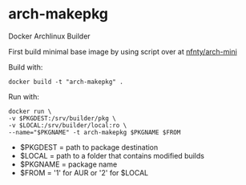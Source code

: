 arch-makepkg
============

Docker Archlinux Builder

First build minimal base image by using script over at [nfnty/arch-mini](https://github.com/nfnty/arch-mini)

Build with:

	docker build -t "arch-makepkg" .

Run with:

	docker run \
	-v $PKGDEST:/srv/builder/pkg \
	-v $LOCAL:/srv/builder/local:ro \
	--name="$PKGNAME" -t arch-makepkg $PKGNAME $FROM

* $PKGDEST = path to package destination
* $LOCAL = path to a folder that contains modified builds
* $PKGNAME = package  name
* $FROM = '1' for AUR or '2' for $LOCAL
